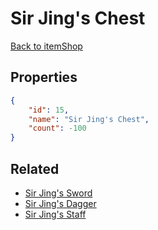 # Sir Jing's Chest

<no description available>

[Back to itemShop](../item-shops.md)

## Properties

```json
{
    "id": 15,
    "name": "Sir Jing's Chest",
    "count": -100
}
```

## Related

- [Sir Jing's Sword](../items/492-sir-jing-s-sword.md)
- [Sir Jing's Dagger](../items/493-sir-jing-s-dagger.md)
- [Sir Jing's Staff](../items/494-sir-jing-s-staff.md)

